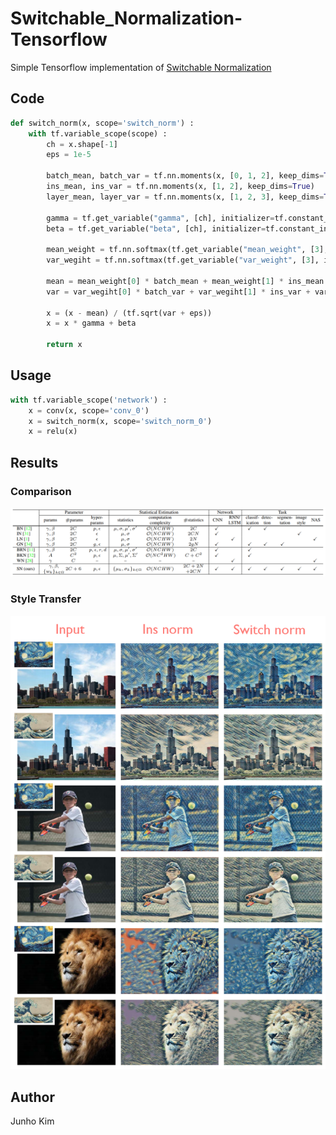 # Switchable_Normalization-Tensorflow
Simple Tensorflow implementation of [Switchable Normalization](https://arxiv.org/abs/1806.10779)

## Code
```python
def switch_norm(x, scope='switch_norm') :
    with tf.variable_scope(scope) :
        ch = x.shape[-1]
        eps = 1e-5

        batch_mean, batch_var = tf.nn.moments(x, [0, 1, 2], keep_dims=True)
        ins_mean, ins_var = tf.nn.moments(x, [1, 2], keep_dims=True)
        layer_mean, layer_var = tf.nn.moments(x, [1, 2, 3], keep_dims=True)

        gamma = tf.get_variable("gamma", [ch], initializer=tf.constant_initializer(1.0))
        beta = tf.get_variable("beta", [ch], initializer=tf.constant_initializer(0.0))

        mean_weight = tf.nn.softmax(tf.get_variable("mean_weight", [3], initializer=tf.constant_initializer(1.0)))
        var_wegiht = tf.nn.softmax(tf.get_variable("var_weight", [3], initializer=tf.constant_initializer(1.0)))

        mean = mean_weight[0] * batch_mean + mean_weight[1] * ins_mean + mean_weight[2] * layer_mean
        var = var_wegiht[0] * batch_var + var_wegiht[1] * ins_var + var_wegiht[2] * layer_var

        x = (x - mean) / (tf.sqrt(var + eps))
        x = x * gamma + beta

        return x
```

## Usage
```python
with tf.variable_scope('network') :
    x = conv(x, scope='conv_0')
    x = switch_norm(x, scope='switch_norm_0')
    x = relu(x)
```

## Results
### Comparison
![compare](./assests/comparison.PNG)

### Style Transfer
![transfer](./assests/transfer.png)

## Author
Junho Kim
